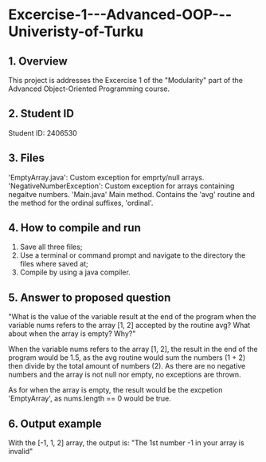 # Excercise-1---Advanced-OOP---Univeristy-of-Turku

## 1. Overview 
This project is addresses the Excercise 1 of the "Modularity" part of the Advanced Object-Oriented Programming course.

## 2. Student ID
Student ID: 2406530

## 3. Files
'EmptyArray.java': Custom exception for emprty/null arrays.
'NegativeNumberException': Custom exception for arrays containing negaitve numbers.
'Main.java' Main method. Contains the 'avg' routine and the method for the ordinal suffixes, 'ordinal'.

## 4. How to compile and run
1. Save all three files;
2. Use a terminal or command prompt and navigate to the directory the files where saved at;
3. Compile by using a java compiler.

## 5. Answer to proposed question
"What is the value of the variable result at the end of the program when the variable nums refers to the array [1, 2] accepted by the routine avg? What about when the array is empty? Why?"

When the variable nums refers to the array [1, 2], the result in the end of the program would be 1.5, as the avg routine would sum the numbers (1 + 2) then divide by the total amount of numbers (2). As there are no negative numbers and the array is not null nor empty, no exceptions are thrown.

As for when the array is empty, the result would be the excpetion 'EmptyArray', as nums.length == 0 would be true. 

## 6. Output example
With the [-1, 1, 2] array, the output is: "The 1st number -1 in your array is invalid"

